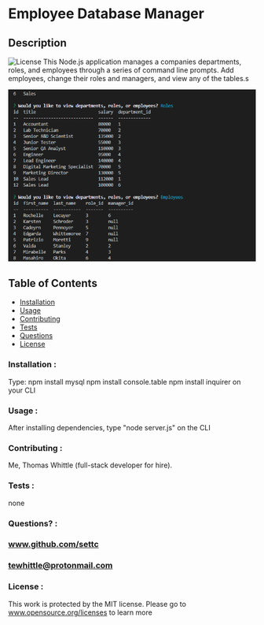 # Employee Database Manager


## Description
![License](https://img.shields.io/badge/License-MIT-blue.svg)
    This Node.js application manages a companies departments, roles, and employees
    through a series of command line prompts. Add employees, change their roles and managers, and view any of the tables.s
    
![Screenshot](/assets/Screenshot.png)
## Table of Contents

* [Installation](#Installation)
* [Usage](#Usage)
* [Contributing](#Contributing)
* [Tests](#Tests)
* [Questions](#Questions)
* [License](#License)

### Installation :
Type:
    npm install mysql
    npm install console.table
    npm install inquirer
on your CLI

### Usage :
After installing dependencies, type "node server.js" on the CLI

### Contributing :
Me, Thomas Whittle (full-stack developer for hire). 

### Tests :
none

### Questions? :
### www.github.com/settc
### tewhittle@protonmail.com

### License : 
This work is protected by the MIT license. Please go to 
www.opensource.org/licenses to learn more
